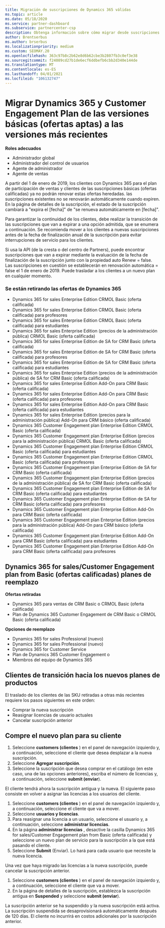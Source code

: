 ```yaml
---
title: Migración de suscripciones de Dynamics 365 válidas
ms.topic: article
ms.date: 05/18/2020
ms.service: partner-dashboard
ms.subservice: partnercenter-csp
description: Obtenga información sobre cómo migrar desde suscripciones básicas de Dynamics 365 a una nueva suscripción antes de que expiren las suscripciones existentes.
author: Brentserbus
ms.author: brserbus
ms.localizationpriority: medium
ms.custom: SEOMAY.20
ms.openlocfilehash: 363c97b8c2b62e8d6b62cbe3b2807fb3c0ef3e38
ms.sourcegitcommit: f24089cd27b1de6ecf6ddbefb6cbb2d340e144de
ms.translationtype: MT
ms.contentlocale: es-ES
ms.lasthandoff: 04/01/2021
ms.locfileid: "106132747"
---
```

# <a name="migrate-dynamics-365-and-customer-engagement-plan-from-basic-qualified-offers-to-newer-versions"></a>Migrar Dynamics 365 y Customer Engagement Plan de las versiones básicas (ofertas aptas) a las versiones más recientes

**Roles adecuados**

- Administrador global
- Administrador del control de usuarios
- Agente de administrador
- Agente de ventas

A partir del 1 de enero de 2019, los clientes con Dynamics 365 para el plan de participación de ventas y clientes de las suscripciones básicas (ofertas calificadas) ya no podrán renovar estas ofertas heredadas. las suscripciones existentes no se renovarán automáticamente cuando expiren. En la página de detalles de la suscripción, el estado de la suscripción cambiará a "expira el [fecha]" de "se renueva automáticamente en [fecha]". 

Para garantizar la continuidad de los clientes, debe realizar la transición de las suscripciones que van a expirar a una opción admitida, que se enumera a continuación. Se recomienda mover a los clientes a nuevas suscripciones antes de la fecha de finalización anual de la suscripción para evitar interrupciones de servicio para los clientes.

Si usa la API (de la cresta o del centro de Partners), puede encontrar suscripciones que van a expirar mediante la evaluación de la fecha de finalización de la suscripción junto con la propiedad auto Renew = false. Las suscripciones en cuestión se establecerán en renovación automática = false el 1 de enero de 2019. Puede trasladar a los clientes a un nuevo plan en cualquier momento. 

### <a name="the-dynamics-365-offers-being-retired"></a>Se están retirando las ofertas de Dynamics 365

- Dynamics 365 for sales Enterprise Edition CRMOL Basic (oferta calificada)
- Dynamics 365 for sales Enterprise Edition CRMOL Basic (oferta calificada) para profesores
- Dynamics 365 for sales Enterprise Edition CRMOL Basic (oferta calificada) para estudiantes
- Dynamics 365 for sales Enterprise Edition (precios de la administración pública) CRMOL Basic (oferta calificada)
- Dynamics 365 for sales Enterprise Edition de SA for CRM Basic (oferta calificada)
- Dynamics 365 for sales Enterprise Edition de SA for CRM Basic (oferta calificada) para profesores
- Dynamics 365 for sales Enterprise Edition de SA for CRM Basic (oferta calificada) para estudiantes
- Dynamics 365 for sales Enterprise Edition (precios de la administración pública) de SA for CRM Basic (oferta calificada)
- Dynamics 365 for sales Enterprise Edition Add-On para CRM Basic (oferta calificada)
- Dynamics 365 for sales Enterprise Edition Add-On para CRM Basic (oferta calificada) para profesores
- Dynamics 365 for sales Enterprise Edition Add-On para CRM Basic (oferta calificada) para estudiantes
- Dynamics 365 for sales Enterprise Edition (precios para la administración pública) Add-On para CRM básico (oferta calificada)
- Dynamics 365 Customer Engagement plan Enterprise Edition CRMOL Basic (oferta calificada)
- Dynamics 365 Customer Engagement plan Enterprise Edition (precios para la administración pública) CRMOL Basic (oferta calificada)
- Dynamics 365 Customer Engagement plan Enterprise Edition CRMOL Basic (oferta calificada) para estudiantes
- Dynamics 365 Customer Engagement plan Enterprise Edition CRMOL Basic (oferta calificada) para profesores
- Dynamics 365 Customer Engagement plan Enterprise Edition de SA for CRM Basic (oferta calificada)
- Dynamics 365 Customer Engagement plan Enterprise Edition (precios de la administración pública) de SA for CRM Basic (oferta calificada)
- Dynamics 365 Customer Engagement plan Enterprise Edition de SA for CRM Basic (oferta calificada) para estudiantes
- Dynamics 365 Customer Engagement plan Enterprise Edition de SA for CRM Basic (oferta calificada) para profesores
- Dynamics 365 Customer Engagement plan Enterprise Edition Add-On para CRM Basic (oferta calificada)
- Dynamics 365 Customer Engagement plan Enterprise Edition (precios para la administración pública) Add-On para CRM básico (oferta calificada)
- Dynamics 365 Customer Engagement plan Enterprise Edition Add-On para CRM Basic (oferta calificada) para estudiantes
- Dynamics 365 Customer Engagement plan Enterprise Edition Add-On para CRM Basic (oferta calificada) para profesores



## <a name="dynamics-365-for-sales-customer-engagement-plan-from-basic-qualified-offers-replacement-plans"></a>Dynamics 365 for sales/Customer Engagement plan from Basic (ofertas calificadas) planes de reemplazo

**Ofertas retiradas**   

- Dynamics 365 para ventas de CRM Basic o CRMOL Basic (oferta calificada)
- Plan de Dynamics 365 Customer Engagement de CRM Basic o CRMOL Basic (oferta calificada)

**Opciones de reemplazo**
- Dynamics 365 for sales Professional (nuevo)
- Dynamics 365 for sales Professional (nuevo)
- Dynamics 365 for Customer Service
- Plan de Dynamics 365 Customer Engagement o
- Miembros del equipo de Dynamics 365



## <a name="transition-customers-to-new-product-plans"></a>Clientes de transición hacia los nuevos planes de productos

El traslado de los clientes de las SKU retiradas a otras más recientes requiere los pasos siguientes en este orden:

- Comprar la nueva suscripción
- Reasignar licencias de usuario actuales
- Cancelar suscripción anterior

## <a name="purchase-the-new-plan-for-your-customer"></a>Compre el nuevo plan para su cliente

1. Seleccione **customers (clientes** ) en el panel de navegación izquierdo y, a continuación, seleccione el cliente que desea desplazar a la nueva suscripción.
2. Seleccione **Agregar suscripción**.
3. Seleccione la suscripción que desea comprar en el catálogo (en este caso, una de las opciones anteriores), escriba el número de licencias y, a continuación, seleccione **submit (enviar**). 

El cliente tendrá ahora la suscripción antigua y la nueva. El siguiente paso consiste en volver a asignar las licencias a los usuarios del cliente.

1. Seleccione **customers (clientes** ) en el panel de navegación izquierdo y, a continuación, seleccione el cliente que va a mover.
2. Seleccione **usuarios y licencias**.
3. Para reasignar una licencia a un usuario, seleccione el usuario y, a continuación, seleccione **administrar licencias**. 
4. En la página **administrar licencias** , desactive la casilla Dynamics 365 for sales/Customer Engagement plan from Basic (oferta calificada) y seleccione un nuevo plan de servicio para la suscripción a la que está pasando el cliente. 
5. Seleccione **Submit** (Enviar). Lo hará para cada usuario que necesite la nueva licencia. 

Una vez que haya migrado las licencias a la nueva suscripción, puede cancelar la suscripción anterior. 

1. Seleccione **customers (clientes** ) en el panel de navegación izquierdo y, a continuación, seleccione el cliente que va a mover.
2. En la página de detalles de la suscripción, establezca la suscripción antigua en **Suspended** y seleccione **submit (enviar**).

La suscripción anterior se ha suspendido y la nueva suscripción está activa. La suscripción suspendida se desaprovisionará automáticamente después de 120 días. El cliente no incurrirá en costos adicionales por la suscripción anterior.
 

 




